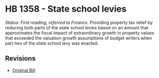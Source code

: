 # HB 1358 - State school levies
*Status: First reading, referred to Finance.*
Providing property tax relief by reducing both parts of the state school levies based on an amount that approximates the fiscal impact of extraordinary growth in property values that exceeded the valuation growth assumptions of budget writers when part two of the state school levy was enacted.

## Revisions
* [Original Bill](1/)